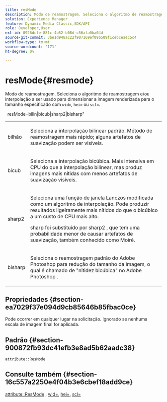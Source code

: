 ```yaml
---
title: resMode
description: Modo de reamostragem. Seleciona o algoritmo de reamostragem e/ou interpolação a ser usado para dimensionar a imagem renderizada para o tamanho especificado com wid=, hei= ou scl=.
solution: Experience Manager
feature: Dynamic Media Classic,SDK/API
role: Developer,User
exl-id: 0926dcfe-881c-4b52-b08d-c56afa0ba04d
source-git-commit: 3be1d948ac22f907169ef09b509f1cebceaec5c4
workflow-type: tm+mt
source-wordcount: '171'
ht-degree: 0%

---
```


# resMode{#resmode}

Modo de reamostragem. Seleciona o algoritmo de reamostragem e/ou interpolação a ser usado para dimensionar a imagem renderizada para o tamanho especificado com `wid=`, `hei=` ou `scl=`.

` `resMode=bilin|bicub|sharp2|bisharp&quot;

<table id="table_AF954C101B30473FAFE9930C7B694305"> 
 <tbody> 
  <tr> 
   <td colname="col1"> <p> <span class="+ topic/ph pr-d/codeph codeph"> bilhão </span> </p> </td> 
   <td colname="col2"> <p>Seleciona a interpolação bilinear padrão. Método de reamostragem mais rápido; alguns artefatos de suavização podem ser visíveis. </p> </td> 
  </tr> 
  <tr> 
   <td colname="col1"> <p> <span class="+ topic/ph pr-d/codeph codeph"> bicub </span> </p> </td> 
   <td colname="col2"> <p>Seleciona a interpolação bicúbica. Mais intensiva em CPU do que a interpolação bilinear, mas produz imagens mais nítidas com menos artefatos de suavização visíveis. </p> </td> 
  </tr> 
  <tr> 
   <td colname="col1"> <p> <span class="+ topic/ph pr-d/codeph codeph"> sharp2 </span> </p> </td> 
   <td colname="col2"> <p>Seleciona uma função de janela Lanczos modificada como um algoritmo de interpolação. Pode produzir resultados ligeiramente mais nítidos do que o bicúbico a um custo de CPU mais alto. </p> <p> <span class="codeph"> sharp </span> foi substituído por <span class="codeph"> sharp2 </span>, que tem uma probabilidade menor de causar artefatos de suavização, também conhecido como Moiré. </p> </td> 
  </tr> 
  <tr> 
   <td colname="col1"> <p> <span class="codeph"> bisharp </span> </p> </td> 
   <td colname="col2"> <p>Seleciona o reamostragem padrão <span class="keyword"> do Adobe Photoshop </span> para redução do tamanho da imagem, o qual é chamado de "nitidez bicúbica" no <span class="keyword"> Adobe Photoshop </span>. </p> </td> 
  </tr> 
 </tbody> 
</table>

## Propriedades {#section-ea7029f37e094d9cb85646b85fbac0ce}

Pode ocorrer em qualquer lugar na solicitação. Ignorado se nenhuma escala de imagem final for aplicada.

## Padrão {#section-900872fb93dc41efb3e8ad5b62aadc38}

`attribute::ResMode`

## Consulte também {#section-16c557a2250e4f04b3e6cbef18add9ce}

[attribute::ResMode](../../../../../ir-api/material-cat/image-rendering-api-ref/c-ir-material-catalog/c-ir-attributes-reference/r-ir-cat-resmode.md#reference-fdca7eb6d5104fdeae9d6ac42251db82) , [wid=](../../../../../ir-api/http-protocol/image-rendering-api-ref/c-ir-http-protocol-ref/c-ir-http-protocol-command-reference/r-ir-wid.md#reference-b7e691b0624941168c94b2749ae233ec), [hei=](../../../../../ir-api/http-protocol/image-rendering-api-ref/c-ir-http-protocol-ref/c-ir-http-protocol-command-reference/r-ir-hei.md#reference-1c08f60365a94417a39867c09cac5478), [scl=](../../../../../ir-api/http-protocol/image-rendering-api-ref/c-ir-http-protocol-ref/c-ir-http-protocol-command-reference/r-ir-scl.md#reference-b14b51a6cbe34f0bba42880540592f29)
